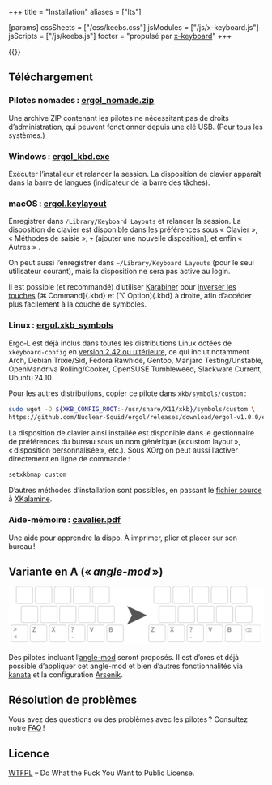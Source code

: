 +++
title = "Installation"
aliases = ["lts"]

[params]
cssSheets = ["/css/keebs.css"]
jsModules = ["/js/x-keyboard.js"]
jsScripts = ["/js/keebs.js"]
footer = "propulsé par [x-keyboard](https://onedeadkey.github.io/x-keyboard)"
+++

{{<x-keyboard name="Ergo‑L" data="ergol" class="odk">}}


Téléchargement
--------------------------------------------------------------------------------

### Pilotes nomades : [ergol_nomade.zip][]

Une archive ZIP contenant les pilotes ne nécessitant pas de droits
d’administration, qui peuvent fonctionner depuis une clé USB. (Pour tous les
systèmes.)

### Windows : [ergol_kbd.exe][]

Exécuter l’installeur et relancer la session. La disposition de clavier
apparaît dans la barre de langues (indicateur de la barre des tâches).

### macOS : [ergol.keylayout][]

Enregistrer dans `/Library/Keyboard Layouts` et relancer la session.  La
disposition de clavier est disponible dans les préférences sous « Clavier »,
« Méthodes de saisie », `+` (ajouter une nouvelle disposition), et enfin «
Autres » .

On peut aussi l’enregistrer dans `~/Library/Keyboard Layouts`
(pour le seul utilisateur courant), mais la disposition ne sera pas
active au login.

Il est possible (et recommandé) d’utiliser [Karabiner][]
pour [inverser les touches](karabiner_settings.png) [⌘ Command]{.kbd}
et [⌥ Option]{.kbd} à droite, afin d’accéder plus facilement à la couche
de symboles.

### Linux : [ergol.xkb_symbols][]

Ergo‑L est déjà inclus dans toutes les distributions Linux dotées de `xkeyboard-config`
en [version 2.42 ou ultérieure](https://repology.org/project/xkeyboard-config/versions),
ce qui inclut notamment Arch, Debian Trixie/Sid, Fedora Rawhide, Gentoo, Manjaro
Testing/Unstable, OpenMandriva Rolling/Cooker, OpenSUSE Tumbleweed, Slackware
Current, Ubuntu 24.10.
<!-- Il a aussi été inclus dans Ubuntu 24.04 LTS (rétro-portage). -->

Pour les autres distributions, copier ce pilote dans `xkb/symbols/custom` :

```bash
sudo wget -O ${XKB_CONFIG_ROOT:-/usr/share/X11/xkb}/symbols/custom \
https://github.com/Nuclear-Squid/ergol/releases/download/ergol-v1.0.0/ergol.xkb_symbols
```

La disposition de clavier ainsi installée est disponible dans le gestionnaire de
préférences du bureau sous un nom générique (« custom layout », « disposition
personnalisée », etc.). Sous XOrg on peut aussi l’activer directement en ligne
de commande :

```bash
setxkbmap custom
```

D’autres méthodes d’installation sont possibles, en passant le [fichier
source][] à [XKalamine][].

### Aide-mémoire : [cavalier.pdf][]

Une aide pour apprendre la dispo. À imprimer, plier et placer sur son bureau !


Variante en A (« <i lang="en">angle-mod</i> »)
--------------------------------------------------------------------------------

![](angle_mod.svg)

Des pilotes incluant l’[angle-mod][] seront proposés. Il est d’ores et déjà
possible d’appliquer cet angle-mod et bien d’autres fonctionnalités via
[kanata][] et la configuration [Arsenik][].

Résolution de problèmes
--------------------------------------------------------------------------------

Vous avez des questions ou des problèmes avec les pilotes ? Consultez notre
[FAQ] !

Licence
--------------------------------------------------------------------------------

[WTFPL](http://wtfpl.net/) – Do What the Fuck You Want to Public License.


[fichier source]:    /keymaps/ergol.toml
[cavalier.pdf]:      cavalier.pdf
[ergol_nomade.zip]:  https://github.com/Nuclear-Squid/ergol/releases/download/ergol-v1.0.0/ergol_nomade.zip
[ergol_kbd.exe]:     https://github.com/Nuclear-Squid/ergol/releases/download/ergol-v1.0.0/ergol_kbd.exe
[ergol.keylayout]:   https://github.com/Nuclear-Squid/ergol/releases/download/ergol-v1.0.0/ergol.keylayout
[ergol.xkb_symbols]: https://github.com/Nuclear-Squid/ergol/releases/download/ergol-v1.0.0/ergol.xkb_symbols
[XKalamine]:         https://github.com/OneDeadKey/kalamine#xkalamine
[Karabiner]:         https://karabiner-elements.pqrs.org

[Arsenik]:           /claviers/arsenik/
[kanata]:            https://github.com/jtroo/kanata
[angle-mod]:         https://colemakmods.github.io/ergonomic-mods/angle.html
[FAQ]:               /ressources/faq
